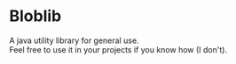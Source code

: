 Bloblib
=======
A java utility library for general use.  
Feel free to use it in your projects if you know how (I don't).